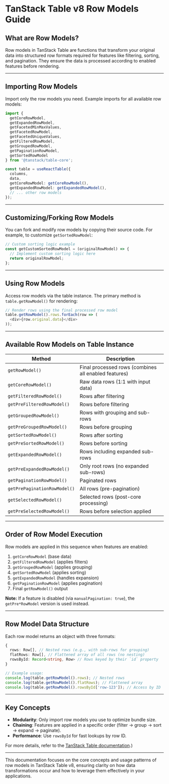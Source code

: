

# TanStack Table v8 Row Models Guide

## What are Row Models?
Row models in TanStack Table are functions that transform your original data into structured row formats required for features like filtering, sorting, and pagination. They ensure the data is processed according to enabled features before rendering.

---

## Importing Row Models
Import only the row models you need. Example imports for all available row models:

```typescript
import {
  getCoreRowModel,
  getExpandedRowModel,
  getFacetedMinMaxValues,
  getFacetedRowModel,
  getFacetedUniqueValues,
  getFilteredRowModel,
  getGroupedRowModel,
  getPaginationRowModel,
  getSortedRowModel
} from '@tanstack/table-core';

const table = useReactTable({
  columns,
  data,
  getCoreRowModel: getCoreRowModel(),
  getExpandedRowModel: getExpandedRowModel(),
  // ... other row models
});
```

---

## Customizing/Forking Row Models
You can fork and modify row models by copying their source code. For example, to customize `getSortedRowModel`:

```typescript
// Custom sorting logic example
const getCustomSortedRowModel = (originalRowModel) => {
  // Implement custom sorting logic here
  return originalRowModel;
};
```

---

## Using Row Models
Access row models via the table instance. The primary method is `table.getRowModel()` for rendering:

```javascript
// Render rows using the final processed row model
table.getRowModel().rows.forEach(row => (
  <div>{row.original.data}</div>
));
```

---

## Available Row Models on Table Instance

| Method | Description |
|--------|-------------|
| `getRowModel()` | Final processed rows (combines all enabled features) |
| `getCoreRowModel()` | Raw data rows (1:1 with input data) |
| `getFilteredRowModel()` | Rows after filtering |
| `getPreFilteredRowModel()` | Rows before filtering |
| `getGroupedRowModel()` | Rows with grouping and sub-rows |
| `getPreGroupedRowModel()` | Rows before grouping |
| `getSortedRowModel()` | Rows after sorting |
| `getPreSortedRowModel()` | Rows before sorting |
| `getExpandedRowModel()` | Rows including expanded sub-rows |
| `getPreExpandedRowModel()` | Only root rows (no expanded sub-rows) |
| `getPaginationRowModel()` | Paginated rows |
| `getPrePaginationRowModel()` | All rows (pre-pagination) |
| `getSelectedRowModel()` | Selected rows (post-core processing) |
| `getPreSelectedRowModel()` | Rows before selection applied |

---

## Order of Row Model Execution
Row models are applied in this sequence when features are enabled:

1. `getCoreRowModel` (base data)
2. `getFilteredRowModel` (applies filters)
3. `getGroupedRowModel` (applies grouping)
4. `getSortedRowModel` (applies sorting)
5. `getExpandedRowModel` (handles expansion)
6. `getPaginationRowModel` (applies pagination)
7. Final `getRowModel()` output

**Note:** If a feature is disabled (via `manualPagination: true`), the `getPre*RowModel` version is used instead.

---

## Row Model Data Structure
Each row model returns an object with three formats:

```typescript
{
  rows: Row[], // Nested rows (e.g., with sub-rows for grouping)
  flatRows: Row[], // Flattened array of all rows (no nesting)
  rowsById: Record<string, Row> // Rows keyed by their `id` property
}

// Example usage:
console.log(table.getRowModel().rows); // Nested rows
console.log(table.getRowModel().flatRows); // Flattened array
console.log(table.getRowModel().rowsById['row-123']); // Access by ID
```

---

## Key Concepts
- **Modularity**: Only import row models you use to optimize bundle size.
- **Chaining**: Features are applied in a specific order (filter → group → sort → expand → paginate).
- **Performance**: Use `rowsById` for fast lookups by row ID.

For more details, refer to the [TanStack Table documentation](https://tanstack.com/table/v8/docs/).)

---

This documentation focuses on the core concepts and usage patterns of row models in TanStack Table v8, ensuring clarity on how data transformations occur and how to leverage them effectively in your applications.